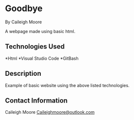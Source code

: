# **Goodbye**
By Caileigh Moore

A webpage made using basic html.

## **Technologies Used**
*Html
*Visual Studio Code
*GitBash
## Description
Example of basic website using the above listed technologies.

## Contact Information
Caileigh Moore Caileighmoore@outlook.com

